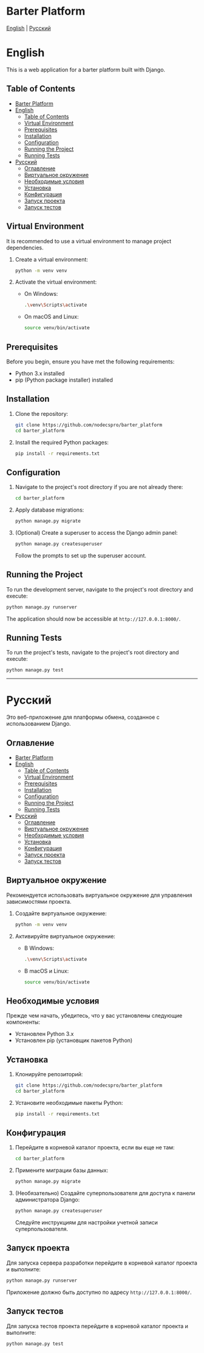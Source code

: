 # Barter Platform

[English](#english) | [Русский](#русский)

<a name="english"></a>
# English

This is a web application for a barter platform built with Django.

## Table of Contents
- [Barter Platform](#barter-platform)
- [English](#english)
  - [Table of Contents](#table-of-contents)
  - [Virtual Environment](#virtual-environment)
  - [Prerequisites](#prerequisites)
  - [Installation](#installation)
  - [Configuration](#configuration)
  - [Running the Project](#running-the-project)
  - [Running Tests](#running-tests)
- [Русский](#русский)
  - [Оглавление](#оглавление)
  - [Виртуальное окружение](#виртуальное-окружение)
  - [Необходимые условия](#необходимые-условия)
  - [Установка](#установка)
  - [Конфигурация](#конфигурация)
  - [Запуск проекта](#запуск-проекта)
  - [Запуск тестов](#запуск-тестов)

<a name="english-virtual-environment"></a>
## Virtual Environment

It is recommended to use a virtual environment to manage project dependencies.

1.  Create a virtual environment:

    ```bash
    python -m venv venv
    ```

2.  Activate the virtual environment:

    *   On Windows:

        ```bash
        .\venv\Scripts\activate
        ```

    *   On macOS and Linux:

        ```bash
        source venv/bin/activate
        ```

<a name="english-prerequisites"></a>
## Prerequisites

Before you begin, ensure you have met the following requirements:

*   Python 3.x installed
*   pip (Python package installer) installed

<a name="english-installation"></a>
## Installation

1.  Clone the repository:

    ```bash
    git clone https://github.com/nodecspro/barter_platform
    cd barter_platform
    ```

2.  Install the required Python packages:

    ```bash
    pip install -r requirements.txt
    ```

<a name="english-configuration"></a>
## Configuration

1.  Navigate to the project's root directory if you are not already there:

    ```bash
    cd barter_platform
    ```

2.  Apply database migrations:

    ```bash
    python manage.py migrate
    ```

3.  (Optional) Create a superuser to access the Django admin panel:

    ```bash
    python manage.py createsuperuser
    ```

    Follow the prompts to set up the superuser account.

<a name="english-running-the-project"></a>
## Running the Project

To run the development server, navigate to the project's root directory and execute:

```bash
python manage.py runserver
```

The application should now be accessible at `http://127.0.0.1:8000/`.

<a name="english-running-tests"></a>
## Running Tests

To run the project's tests, navigate to the project's root directory and execute:

```bash
python manage.py test
```

---

<a name="русский"></a>
# Русский

Это веб-приложение для платформы обмена, созданное с использованием Django.

## Оглавление
- [Barter Platform](#barter-platform)
- [English](#english)
  - [Table of Contents](#table-of-contents)
  - [Virtual Environment](#virtual-environment)
  - [Prerequisites](#prerequisites)
  - [Installation](#installation)
  - [Configuration](#configuration)
  - [Running the Project](#running-the-project)
  - [Running Tests](#running-tests)
- [Русский](#русский)
  - [Оглавление](#оглавление)
  - [Виртуальное окружение](#виртуальное-окружение)
  - [Необходимые условия](#необходимые-условия)
  - [Установка](#установка)
  - [Конфигурация](#конфигурация)
  - [Запуск проекта](#запуск-проекта)
  - [Запуск тестов](#запуск-тестов)

<a name="русский-виртуальное-окружение"></a>
## Виртуальное окружение

Рекомендуется использовать виртуальное окружение для управления зависимостями проекта.

1.  Создайте виртуальное окружение:

    ```bash
    python -m venv venv
    ```

2.  Активируйте виртуальное окружение:

    *   В Windows:

        ```bash
        .\venv\Scripts\activate
        ```

    *   В macOS и Linux:

        ```bash
        source venv/bin/activate
        ```

<a name="русский-необходимые-условия"></a>
## Необходимые условия

Прежде чем начать, убедитесь, что у вас установлены следующие компоненты:

*   Установлен Python 3.x
*   Установлен pip (установщик пакетов Python)

<a name="русский-установка"></a>
## Установка

1.  Клонируйте репозиторий:

    ```bash
    git clone https://github.com/nodecspro/barter_platform
    cd barter_platform
    ```

2.  Установите необходимые пакеты Python:

    ```bash
    pip install -r requirements.txt
    ```

<a name="русский-конфигурация"></a>
## Конфигурация

1.  Перейдите в корневой каталог проекта, если вы еще не там:

    ```bash
    cd barter_platform
    ```

2.  Примените миграции базы данных:

    ```bash
    python manage.py migrate
    ```

3.  (Необязательно) Создайте суперпользователя для доступа к панели администратора Django:

    ```bash
    python manage.py createsuperuser
    ```

    Следуйте инструкциям для настройки учетной записи суперпользователя.

<a name="русский-запуск-проекта"></a>
## Запуск проекта

Для запуска сервера разработки перейдите в корневой каталог проекта и выполните:

```bash
python manage.py runserver
```

Приложение должно быть доступно по адресу `http://127.0.0.1:8000/`.

<a name="русский-запуск-тестов"></a>
## Запуск тестов

Для запуска тестов проекта перейдите в корневой каталог проекта и выполните:

```bash
python manage.py test
